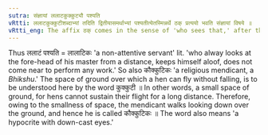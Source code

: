 ```yaml
---
sutra: संज्ञायां ललाटकुक्कुट्यौ पश्यति
vRtti: ललाटकुक्कुटीशब्दाभ्यां तदिति द्वितीयासमर्थाभ्यां पश्यतीत्येतस्मिन्नर्थे ठक् प्रत्ययो भवति संज्ञायां विषये ॥
vRtti_eng: The affix ठक् comes in the sense of 'who sees that,' after the words 'lalata' and '_kukkuti_', in second case in construction, the whole word being a Name.
---
```

Thus ललाटं पश्यति = लालाटिकः 'a non-attentive servant' lit. 'who alway looks at the fore-head of his master from a distance, keeps himself aloof, does not come near to perform any work.' So also कौक्कुटिकः 'a religious mendicant, a _Bhikshu_.' The space of ground over which a hen can fly without falling, is to be understood here by the word कुक्कुटी ॥ In other words, a small space of ground, for hens cannot sustain their flight for a long distance. Therefore, owing to the smallness of space, the mendicant walks looking down over the ground, and hence he is called कौक्कुटिकः ॥ The word also means 'a hypocrite with down-cast eyes.'

